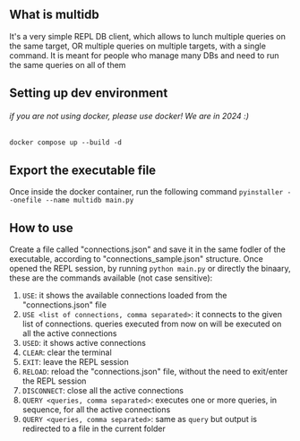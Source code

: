 ## What is multidb
It's a very simple REPL DB client, which allows to lunch multiple queries on the same target, OR multiple queries on multiple targets, with a single command.
It is meant for people who manage many DBs and need to run the same queries on all of them

## Setting up dev environment
<h6> if you are not using docker, please use docker! We are in 2024 :) </h6>

```docker compose up --build -d```


## Export the executable file
Once inside the docker container, run the following command
```pyinstaller --onefile --name multidb main.py```

## How to use
Create a file called "connections.json" and save it in the same fodler of the executable, according to "connections_sample.json" structure.
Once opened the REPL session, by running ```python main.py``` or directly the binaary, these are the commands available (not case sensitive):
1. ```USE```: it shows the available connections loaded from the "connections.json" file
2. ```USE <list of connections, comma separated>```: it connects to the given list of connections. queries executed from now on will be executed on all the active connections
3. ```USED```: it shows active connections
4. ```CLEAR```: clear the terminal
5. ```EXIT```: leave the REPL session
6. ```RELOAD```: reload the "connections.json" file, without the need to exit/enter the REPL session
7. ```DISCONNECT```: close all the active connections
8. ```QUERY <queries, comma separated>```: executes one or more queries, in sequence, for all the active connections
9. ```QUERY <queries, comma separated>```: same as ```query``` but output is redirected to a file in the current folder

